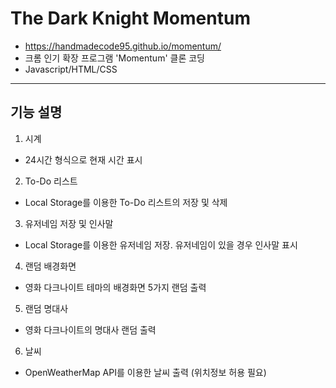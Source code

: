 # The Dark Knight Momentum
* https://handmadecode95.github.io/momentum/
* 크롬 인기 확장 프로그램 'Momentum' 클론 코딩
* Javascript/HTML/CSS
---------------------
## 기능 설명
1. 시계
* 24시간 형식으로 현재 시간 표시
2. To-Do 리스트
* Local Storage를 이용한 To-Do 리스트의 저장 및 삭제
3. 유저네임 저장 및 인사말
* Local Storage를 이용한 유저네임 저장. 유저네임이 있을 경우 인사말 표시
4. 랜덤 배경화면
* 영화 다크나이트 테마의 배경화면 5가지 랜덤 출력
5. 랜덤 명대사
* 영화 다크나이트의 명대사 랜덤 출력
6. 날씨
* OpenWeatherMap API를 이용한 날씨 출력 (위치정보 허용 필요)
